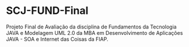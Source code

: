 # SCJ-FUND-Final
Projeto Final de Avaliação da disciplina de Fundamentos da Tecnologia JAVA e Modelagem UML 2.0 da MBA em Desenvolvimento de Aplicações JAVA - SOA e Internet das Coisas da FIAP.
